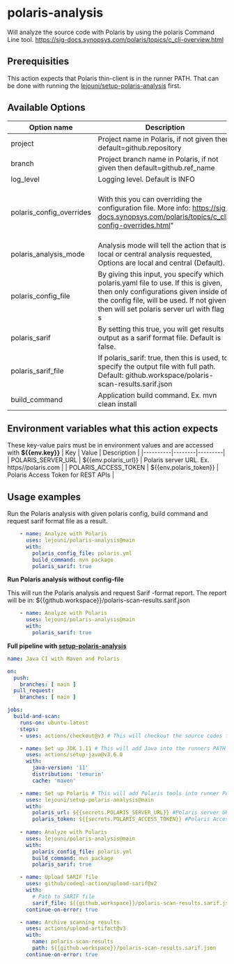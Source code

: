 # polaris-analysis
Will analyze the source code with Polaris by using the polaris Command Line tool. https://sig-docs.synopsys.com/polaris/topics/c_cli-overview.html

## Prerequisities
This action expects that Polaris thin-client is in the runner PATH. That can be done with running the [lejouni/setup-polaris-analysis](https://github.com/lejouni/setup-polaris-analysis) first.

## Available Options
| Option name | Description | Default value | Required |
|-------------|-------------|---------------|----------|
| project     | Project name in Polaris, if not given then default=github.repository | ${{github.repository}} | false |
| branch      | Project branch name in Polaris, if not given then default=github.ref_name | ${{github.ref_name}} | false |
| log_level | Logging level. Default is INFO | INFO | false 
| polaris_config_overrides | With this you can overriding the configuration file. More info: https://sig-docs.synopsys.com/polaris/topics/c_cli-config-overrides.html" | --co analyze.coverity.cov-analyze='["--enable", "HARDCODED_CREDENTIALS", "--security", "--webapp-security", "--android-security"]' | false |
| polaris_analysis_mode | Analysis mode will tell the action that is local or central analysis requested, Options are local and central (Default). | central | false |
| polaris_config_file | By giving this input, you specify which polaris.yaml file to use. If this is given, then only configurations given inside of the config file, will be used. If not given then will set polaris server url with flag -s | - | false |
| polaris_sarif | By setting this true, you will get results output as a sarif format file. Default is false. | false | false |
| polaris_sarif_file | If polaris_sarif: true, then this is used, to specify the output file with full path. Default: github.workspace/polaris-scan-results.sarif.json | ${{github.workspace}}/polaris-scan-results.sarif.json | false |
| build_command | Application build command. Ex. mvn clean install | - | false |

## Environment variables what this action expects

These key-value pairs must be in environment values and are accessed with **${{env.key}}**
| Key | Value | Description |
|----------|--------|---------|
| POLARIS_SERVER_URL | ${{env.polaris_url}} | Polaris server URL. Ex. https//polaris.com |
| POLARIS_ACCESS_TOKEN | ${{env.polaris_token}} | Polaris Access Token for REST APIs |

## Usage examples
Run the Polaris analysis with given polaris config, build command and request sarif format file as a result.
```yaml
    - name: Analyze with Polaris
      uses: lejouni/polaris-analysis@main
      with:
        polaris_config_file: polaris.yml
        build_command: mvn package
        polaris_sarif: true
```

**Run Polaris analysis without config-file**

This will run the Polaris analysis and request Sarif -format report. The report will be in: ${{github.workspace}}/polaris-scan-results.sarif.json
```yaml
    - name: Analyze with Polaris
      uses: lejouni/polaris-analysis@main
      with:
        polaris_sarif: true
```

**Full pipeline with [setup-polaris-analysis](https://github.com/lejouni/setup-polaris-analysis)**
```yaml
name: Java CI with Maven and Polaris

on:
  push:
    branches: [ main ]
  pull_request:
    branches: [ main ]

jobs:
  build-and-scan:
    runs-on: ubuntu-latest
    steps:
    - uses: actions/checkout@v3 # This will checkout the source codes from repository

    - name: Set up JDK 1.11 # This will add Java into the runners PATH
      uses: actions/setup-java@v3.6.0
      with:
        java-version: '11'
        distribution: 'temurin'
        cache: 'maven'

    - name: Set up Polaris # This will add Polaris tools into runner PATH
      uses: lejouni/setup-polaris-analysis@main
      with:
        polaris_url: ${{secrets.POLARIS_SERVER_URL}} #Polaris server URL
        polaris_token: ${{secrets.POLARIS_ACCESS_TOKEN}} #Polaris Access Token
    
    - name: Analyze with Polaris
      uses: lejouni/polaris-analysis@main
      with:
        polaris_config_file: polaris.yml
        build_command: mvn package
        polaris_sarif: true

    - name: Upload SARIF file
      uses: github/codeql-action/upload-sarif@v2
      with:
        # Path to SARIF file
        sarif_file: ${{github.workspace}}/polaris-scan-results.sarif.json
      continue-on-error: true

    - name: Archive scanning results
      uses: actions/upload-artifact@v3
      with:
        name: polaris-scan-results
        path: ${{github.workspace}}/polaris-scan-results.sarif.json
      continue-on-error: true
```
